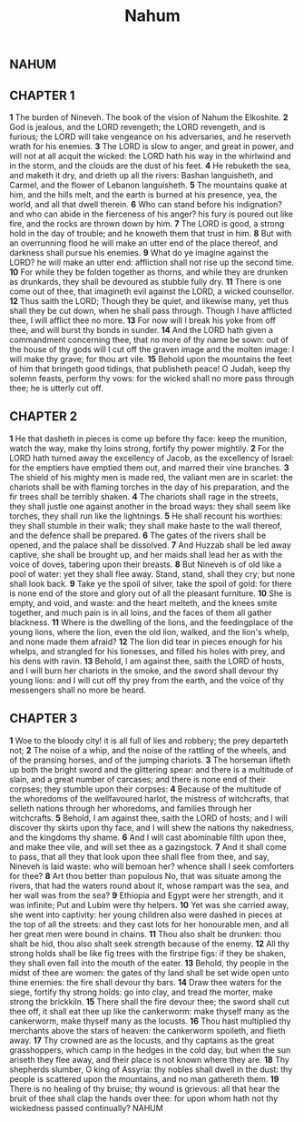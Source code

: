 ﻿---
title: Nahum
weight: 34
---

## NAHUM


## CHAPTER 1
**1** The burden of Nineveh. The book of the vision of Nahum the Elkoshite.
**2** God is jealous, and the LORD revengeth; the LORD revengeth, and is furious; the LORD will take vengeance on his adversaries, and he reserveth wrath for his enemies.
**3** The LORD is slow to anger, and great in power, and will not at all acquit the wicked: the LORD hath his way in the whirlwind and in the storm, and the clouds are the dust of his feet.
**4** He rebuketh the sea, and maketh it dry, and drieth up all the rivers: Bashan languisheth, and Carmel, and the flower of Lebanon languisheth.
**5** The mountains quake at him, and the hills melt, and the earth is burned at his presence, yea, the world, and all that dwell therein.
**6** Who can stand before his indignation? and who can abide in the fierceness of his anger? his fury is poured out like fire, and the rocks are thrown down by him.
**7** The LORD is good, a strong hold in the day of trouble; and he knoweth them that trust in him.
**8** But with an overrunning flood he will make an utter end of the place thereof, and darkness shall pursue his enemies.
**9** What do ye imagine against the LORD? he will make an utter end: affliction shall not rise up the second time.
**10** For while they be folden together as thorns, and while they are drunken as drunkards, they shall be devoured as stubble fully dry.
**11** There is one come out of thee, that imagineth evil against the LORD, a wicked counsellor.
**12** Thus saith the LORD; Though they be quiet, and likewise many, yet thus shall they be cut down, when he shall pass through. Though I have afflicted thee, I will afflict thee no more.
**13** For now will I break his yoke from off thee, and will burst thy bonds in sunder.
**14** And the LORD hath given a commandment concerning thee, that no more of thy name be sown: out of the house of thy gods will I cut off the graven image and the molten image: I will make thy grave; for thou art vile.
**15** Behold upon the mountains the feet of him that bringeth good tidings, that publisheth peace! O Judah, keep thy solemn feasts, perform thy vows: for the wicked shall no more pass through thee; he is utterly cut off.

## CHAPTER 2
**1** He that dasheth in pieces is come up before thy face: keep the munition, watch the way, make thy loins strong, fortify thy power mightily.
**2** For the LORD hath turned away the excellency of Jacob, as the excellency of Israel: for the emptiers have emptied them out, and marred their vine branches.
**3** The shield of his mighty men is made red, the valiant men are in scarlet: the chariots shall be with flaming torches in the day of his preparation, and the fir trees shall be terribly shaken.
**4** The chariots shall rage in the streets, they shall justle one against another in the broad ways: they shall seem like torches, they shall run like the lightnings.
**5** He shall recount his worthies: they shall stumble in their walk; they shall make haste to the wall thereof, and the defence shall be prepared.
**6** The gates of the rivers shall be opened, and the palace shall be dissolved.
**7** And Huzzab shall be led away captive, she shall be brought up, and her maids shall lead her as with the voice of doves, tabering upon their breasts.
**8** But Nineveh is of old like a pool of water: yet they shall flee away. Stand, stand, shall they cry; but none shall look back.
**9** Take ye the spoil of silver, take the spoil of gold: for there is none end of the store and glory out of all the pleasant furniture.
**10** She is empty, and void, and waste: and the heart melteth, and the knees smite together, and much pain is in all loins, and the faces of them all gather blackness.
**11** Where is the dwelling of the lions, and the feedingplace of the young lions, where the lion, even the old lion, walked, and the lion's whelp, and none made them afraid?
**12** The lion did tear in pieces enough for his whelps, and strangled for his lionesses, and filled his holes with prey, and his dens with ravin.
**13** Behold, I am against thee, saith the LORD of hosts, and I will burn her chariots in the smoke, and the sword shall devour thy young lions: and I will cut off thy prey from the earth, and the voice of thy messengers shall no more be heard.

## CHAPTER 3
**1** Woe to the bloody city! it is all full of lies and robbery; the prey departeth not;
**2** The noise of a whip, and the noise of the rattling of the wheels, and of the pransing horses, and of the jumping chariots.
**3** The horseman lifteth up both the bright sword and the glittering spear: and there is a multitude of slain, and a great number of carcases; and there is none end of their corpses; they stumble upon their corpses:
**4** Because of the multitude of the whoredoms of the wellfavoured harlot, the mistress of witchcrafts, that selleth nations through her whoredoms, and families through her witchcrafts.
**5** Behold, I am against thee, saith the LORD of hosts; and I will discover thy skirts upon thy face, and I will shew the nations thy nakedness, and the kingdoms thy shame.
**6** And I will cast abominable filth upon thee, and make thee vile, and will set thee as a gazingstock.
**7** And it shall come to pass, that all they that look upon thee shall flee from thee, and say, Nineveh is laid waste: who will bemoan her? whence shall I seek comforters for thee?
**8** Art thou better than populous No, that was situate among the rivers, that had the waters round about it, whose rampart was the sea, and her wall was from the sea?
**9** Ethiopia and Egypt were her strength, and it was infinite; Put and Lubim were thy helpers.
**10** Yet was she carried away, she went into captivity: her young children also were dashed in pieces at the top of all the streets: and they cast lots for her honourable men, and all her great men were bound in chains.
**11** Thou also shalt be drunken: thou shalt be hid, thou also shalt seek strength because of the enemy.
**12** All thy strong holds shall be like fig trees with the firstripe figs: if they be shaken, they shall even fall into the mouth of the eater.
**13** Behold, thy people in the midst of thee are women: the gates of thy land shall be set wide open unto thine enemies: the fire shall devour thy bars.
**14** Draw thee waters for the siege, fortify thy strong holds: go into clay, and tread the morter, make strong the brickkiln.
**15** There shall the fire devour thee; the sword shall cut thee off, it shall eat thee up like the cankerworm: make thyself many as the cankerworm, make thyself many as the locusts.
**16** Thou hast multiplied thy merchants above the stars of heaven: the cankerworm spoileth, and flieth away.
**17** Thy crowned are as the locusts, and thy captains as the great grasshoppers, which camp in the hedges in the cold day, but when the sun ariseth they flee away, and their place is not known where they are.
**18** Thy shepherds slumber, O king of Assyria: thy nobles shall dwell in the dust: thy people is scattered upon the mountains, and no man gathereth them.
**19** There is no healing of thy bruise; thy wound is grievous: all that hear the bruit of thee shall clap the hands over thee: for upon whom hath not thy wickedness passed continually?
NAHUM

